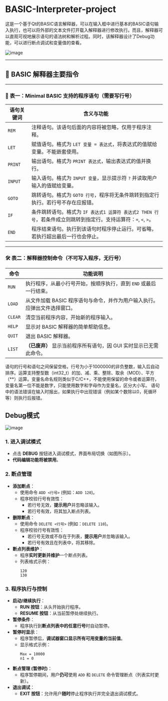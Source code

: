 # BASIC-Interpreter-project
这是一个基于Qt的BASIC语言解释器，可以在输入框中进行基本的BASIC语句输入执行，也可以将外部的文本文件打开载入解释器进行修改执行。而且，解释器可以直观可视地展示语句的语法树和解析过程。同时，该解释器设计了Debug功能，可以进行断点调试和变量值的查看。

![image](https://github.com/user-attachments/assets/d6d9308a-cb76-4996-890c-50954e666ab6)

----
## 📘 BASIC 解释器主要指令

---

### 📑 表一：Minimal BASIC 支持的程序语句（需要写行号）

| 语句关键词 | 含义与功能 |
|------------|------------|
| `REM` | 注释语句。该语句后面的内容将被忽略，仅用于程序注释。 |
| `LET` | 赋值语句。格式为 `LET 变量 = 表达式`，将表达式的值赋给变量。不能嵌套使用。 |
| `PRINT` | 输出语句。格式为 `PRINT 表达式`，输出表达式的值并换行。 |
| `INPUT` | 输入语句。格式为 `INPUT 变量`，显示提示符 `?` 并读取用户输入的值赋给变量。 |
| `GOTO` | 跳转语句。格式为 `GOTO 行号`，程序将无条件跳转到指定行执行。若行号不存在应报错。 |
| `IF` | 条件跳转语句。格式为 `IF 表达式1 运算符 表达式2 THEN 行号`，若条件成立则跳转到指定行。支持运算符：`=`, `<`, `>`。 |
| `END` | 程序结束语句。执行到该语句时程序停止运行。可省略，若执行超出最后一行也会停止。 |

---

### 🛠️ 表二：解释器控制命令（不可写入程序，无行号）

| 命令 | 功能说明 |
|------|----------|
| `RUN` | 执行程序，从最小行号开始，按顺序执行，直到 `END` 或最后一行结束。 |
| `LOAD` | 从文件加载 BASIC 程序语句与命令，并作为用户输入执行。应弹出文件选择窗口。 |
| `CLEAR` | 清空当前程序内容，开始新的程序输入。 |
| `HELP` | 显示对 BASIC 解释器的简单帮助信息。 |
| `QUIT` | 退出 BASIC 解释器。 |
| `LIST` | **（已废弃）** 显示当前程序所有语句，因 GUI 实时显示已无需此命令。 |


语句的行号和语句之间保留空格，行号为小于1000000的非负整数，输入后自动排序。运算支持整型数（int32_t）的加、减、乘、整除、取余（MOD）、平方（**）运算。变量名命名规则类似于C/C++，不能使用保留的命令或者运算符，变量名第一位不能是数字，只能使用数字和字母作为变量名，区分大小写。
语句中的语法错误在输入时报出，如果执行中出现错误（例如某个数除以0，死循环等）则执行后报错。

## Debug模式

![image](https://github.com/user-attachments/assets/3f4494c0-2c27-49c8-b972-925a63cab23f)

### 1. 进入调试模式
* 点击 **DEBUG** 按钮进入调试模式，界面布局切换（如图所示）。
* **代码编辑功能将被禁用**。

### 2. 断点管理
* **添加断点**：
    * 使用命令 `ADD <行号>` (例如：`ADD 120`)。
    * 程序校验行号有效性：
        * 若行号无效，**提示用户**并忽略该输入。
        * 若行号有效，将其加入断点列表。
* **删除断点**：
    * 使用命令 `DELETE <行号>` (例如：`DELETE 110`)。
    * 程序校验行号有效性：
        * 若行号无效或不存在于列表，**提示用户**并忽略该输入。
        * 若行号有效且在列表中，将其移除。
* **断点列表维护**：
    * 程序**实时更新并维护**一个断点列表。
    * 列表格式示例：
        ```
        120
        130
        ```

### 3. 程序执行与控制
* **启动/继续执行**：
    * **RUN 按钮**：从头开始执行程序。
    * **RESUME 按钮**：从当前暂停处继续执行。
* **暂停条件**：
    * 程序执行到**断点列表中的任意行号**时自动暂停。
* **暂停时显示**：
    * 程序暂停后，**调试器窗口显示所有可用变量的当前值**。
    * 显示格式示例：
        ```
        Max = 10000
        n1 = 0
        ```
* **断点管理 (暂停时)**：
    * 程序暂停期间，用户**仍可**使用 `ADD` 和 `DELETE` 命令管理断点（列表实时更新）。
* **退出调试**：
    * **EXIT 按钮**：允许用户**随时**停止程序执行并完全退出调试模式。
